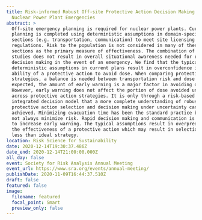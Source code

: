 ```yaml
---
title: Risk-informed Robust Off-site Protective Action Decision Making for
  Nuclear Power Plant Emergencies
abstract: >
  Off-site emergency planning is required for nuclear power plants. Current
  planning is completed using deterministic assumptions in domain-specific
  sections (e.g. transportation, communication) to meet site licensing
  regulations. Risk to the population is not considered in many of these
  sections as the primary measure of effectiveness. The combination of these
  studies does not result in overall situational awareness needed for robust
  decision making in the event of an emergency. We find that the typical
  deterministic assumptions in current plans result in overconfidence in the
  ability of a protective action to avoid dose. When comparing protective action
  strategies, a balance is needed between transportation risk and dose risk. As
  expected, the amount of early warning is a major factor in avoiding dose.
  However, early warning does not affect the portion of dose avoided uniformly
  across protective action strategies. It is only through a risk-based
  integrated decision model that a more complete understanding of robust
  protective action selection and decision making under uncertainty can be
  achieved. Minimizing evacuation time has been the standard practice but does
  not always minimize risk. Rapid decision making and communication is essential
  to increase early warning. The typical assumptions result in overpredicting
  the effectiveness of a protective action which may result in selection of a
  less than ideal strategy. 
location: Risk Science for Sustainability
date: 2020-12-14T19:30:37.486Z
date_end: 2020-12-14T21:00:00.000Z
all_day: false
event: Society for Risk Analysis Annual Meeting
event_url: https://www.sra.org/events/annual-meeting/
publishDate: 2020-11-09T16:44:37.510Z
draft: false
featured: false
image:
  filename: featured
  focal_point: Smart
  preview_only: false
---
```

